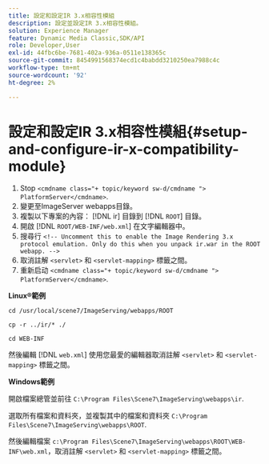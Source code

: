 ```yaml
---
title: 設定和設定IR 3.x相容性模組
description: 設定並設定IR 3.x相容性模組。
solution: Experience Manager
feature: Dynamic Media Classic,SDK/API
role: Developer,User
exl-id: 44fbc6be-7681-402a-936a-0511e138365c
source-git-commit: 8454991568374ecd1c4babdd3210250ea7988c4c
workflow-type: tm+mt
source-wordcount: '92'
ht-degree: 2%

---
```


# 設定和設定IR 3.x相容性模組{#setup-and-configure-ir-x-compatibility-module}

1. Stop `<cmdname class="+ topic/keyword sw-d/cmdname ">  PlatformServer</cmdname>`.
1. 變更至ImageServer webapps目錄。
1. 複製以下專案的內容： [!DNL ir] 目錄到 [!DNL `ROOT`] 目錄。
1. 開啟 [!DNL `ROOT/WEB-INF/web.xml`] 在文字編輯器中。
1. 搜尋行 `<!-- Uncomment this to enable the Image Rendering 3.x protocol emulation. Only do this when you unpack ir.war in the ROOT webapp. -->`
1. 取消註解 `<servlet>` 和 `<servlet-mapping>` 標籤之間。
1. 重新启动 `<cmdname class="+ topic/keyword sw-d/cmdname ">  PlatformServer</cmdname>`.

**Linux®範例**

`cd /usr/local/scene7/ImageServing/webapps/ROOT`

`cp -r ../ir/* ./`

`cd WEB-INF`

然後編輯 [!DNL `web.xml`] 使用您最愛的編輯器取消註解 `<servlet>` 和 `<servlet-mapping>` 標籤之間。

**Windows範例**

開啟檔案總管並前往 `C:\Program Files\Scene7\ImageServing\webapps\ir`.

選取所有檔案和資料夾，並複製其中的檔案和資料夾 `C:\Program Files\Scene7\ImageServing\webapps\ROOT`.

然後編輯檔案 `c:\Program Files\Scene7\ImageServing\webapps\ROOT\WEB-INF\web.xml`，取消註解 `<servlet>` 和 `<servlet-mapping>` 標籤之間。
